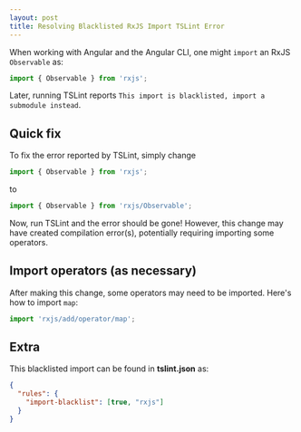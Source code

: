 ```yaml
---
layout: post
title: Resolving Blacklisted RxJS Import TSLint Error
---
```


When working with Angular and the Angular CLI, one might `import` an RxJS `Observable` as:

```typescript
import { Observable } from 'rxjs';
```

Later, running TSLint reports `This import is blacklisted, import a submodule instead`.

## Quick fix

To fix the error reported by TSLint, simply change

```typescript
import { Observable } from 'rxjs';
```

to

```typescript
import { Observable } from 'rxjs/Observable';
```

Now, run TSLint and the error should be gone! However, this change may have created compilation error(s), potentially requiring importing some operators.

## Import operators (as necessary)

After making this change, some operators may need to be imported. Here's how to import `map`:

```typescript
import 'rxjs/add/operator/map';
```

## Extra

This blacklisted import can be found in **tslint.json** as:

```json
{
  "rules": {
    "import-blacklist": [true, "rxjs"]
  }
}
```
